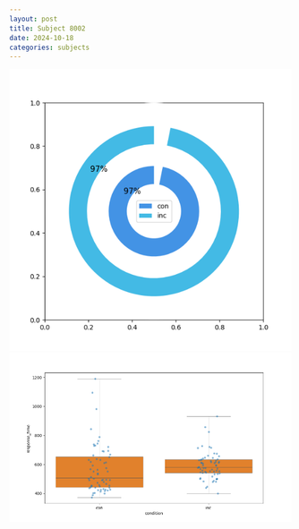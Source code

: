 ```yaml
---
layout: post
title: Subject 8002
date: 2024-10-18
categories: subjects
---
```


![](data/8002/run-17/8002_accuracy_by_condition.png)
![](data/8002/run-17/8002_rt.png)
